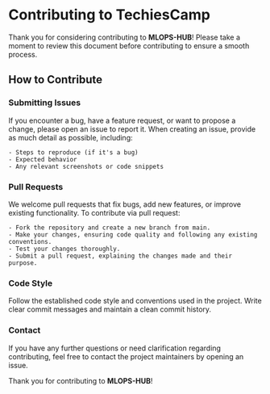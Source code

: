 # Contributing to TechiesCamp

Thank you for considering contributing to **MLOPS-HUB**! Please take a moment to review this document before contributing to ensure a smooth process.


## How to Contribute

### Submitting Issues
If you encounter a bug, have a feature request, or want to propose a change, please open an issue to report it. When creating an issue, provide as much detail as possible, including:

    - Steps to reproduce (if it's a bug)
    - Expected behavior
    - Any relevant screenshots or code snippets

### Pull Requests
We welcome pull requests that fix bugs, add new features, or improve existing functionality. To contribute via pull request:

    - Fork the repository and create a new branch from main.
    - Make your changes, ensuring code quality and following any existing conventions.
    - Test your changes thoroughly.
    - Submit a pull request, explaining the changes made and their purpose.


### Code Style
Follow the established code style and conventions used in the project.
Write clear commit messages and maintain a clean commit history.


### Contact
If you have any further questions or need clarification regarding contributing, feel free to contact the project maintainers by opening an issue.


Thank you for contributing to **MLOPS-HUB**!

